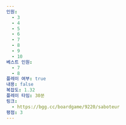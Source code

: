 ```yaml
---
인원:
  - 3
  - 4
  - 5
  - 6
  - 7
  - 8
  - 9
  - 10
베스트 인원:
  - 7
  - 8
플레이 여부: true
내용: false
복잡도: 1.32
플레이 타임: 30분
링크:
  - https://bgg.cc/boardgame/9220/saboteur
평점: 3
---
```

